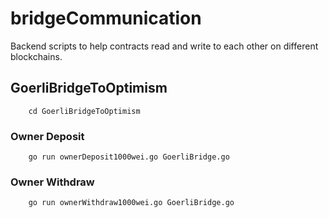 # bridgeCommunication

Backend scripts to help contracts read and write to each other on different blockchains.

## GoerliBridgeToOptimism

        cd GoerliBridgeToOptimism

### Owner Deposit

        go run ownerDeposit1000wei.go GoerliBridge.go

### Owner Withdraw

        go run ownerWithdraw1000wei.go GoerliBridge.go
